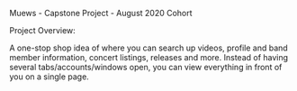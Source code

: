 Muews - Capstone Project - August 2020 Cohort

Project Overview: 

A one-stop shop idea of where you can search up videos, profile and band member information, concert listings, releases and more.
Instead of having several tabs/accounts/windows open, you can view everything in front of you on a single page.
